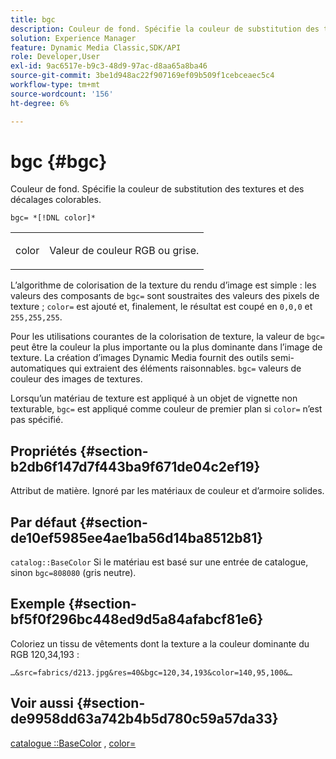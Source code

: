 ```yaml
---
title: bgc
description: Couleur de fond. Spécifie la couleur de substitution des textures et des décalages colorables.
solution: Experience Manager
feature: Dynamic Media Classic,SDK/API
role: Developer,User
exl-id: 9ac6517e-b9c3-48d9-97ac-d8aa65a8ba46
source-git-commit: 3be1d948ac22f907169ef09b509f1cebceaec5c4
workflow-type: tm+mt
source-wordcount: '156'
ht-degree: 6%

---
```


# bgc {#bgc}

Couleur de fond. Spécifie la couleur de substitution des textures et des décalages colorables.

`bgc= *[!DNL color]*`

<table id="simpletable_131302355CAB4900A7B45FED903A1AAD" class="- topic/simpletable "> 
 <tr class="- topic/strow strow"> 
  <td class="- topic/stentry stentry"> <p><span class="+ topic/keyword sw-d/varname varname"> color</span> </p> </td> 
  <td class="- topic/stentry stentry"> <p>Valeur de couleur RGB ou grise. </p></td> 
 </tr> 
</table>

L’algorithme de colorisation de la texture du rendu d’image est simple : les valeurs des composants de `bgc=` sont soustraites des valeurs des pixels de texture ; `color=` est ajouté et, finalement, le résultat est coupé en `0,0,0` et `255,255,255`.

Pour les utilisations courantes de la colorisation de texture, la valeur de `bgc=` peut être la couleur la plus importante ou la plus dominante dans l’image de texture. La création d’images Dynamic Media fournit des outils semi-automatiques qui extraient des éléments raisonnables. `bgc=` valeurs de couleur des images de textures.

Lorsqu’un matériau de texture est appliqué à un objet de vignette non texturable, `bgc=` est appliqué comme couleur de premier plan si `color=` n’est pas spécifié.

## Propriétés {#section-b2db6f147d7f443ba9f671de04c2ef19}

Attribut de matière. Ignoré par les matériaux de couleur et d’armoire solides.

## Par défaut {#section-de10ef5985ee4ae1ba56d14ba8512b81}

`catalog::BaseColor` Si le matériau est basé sur une entrée de catalogue, sinon `bgc=808080` (gris neutre).

## Exemple {#section-bf5f0f296bc448ed9d5a84afabcf81e6}

Coloriez un tissu de vêtements dont la texture a la couleur dominante du RGB 120,34,193 :

`…&src=fabrics/d213.jpg&res=40&bgc=120,34,193&color=140,95,100&…`

## Voir aussi {#section-de9958dd63a742b4b5d780c59a57da33}

[catalogue ::BaseColor](../../../../../ir-api/material-cat/image-rendering-api-ref/c-ir-material-catalog/c-ir-material-data-reference/r-ir-basecolor.md#reference-5f02371b1d8e444ab12d2614d9792de8) , [color=](../../../../../ir-api/http-protocol/image-rendering-api-ref/c-ir-http-protocol-ref/c-ir-http-protocol-command-reference/r-ir-http-color.md#reference-ea3cba9edfe94dbab86d8f123a9ed0aa)
